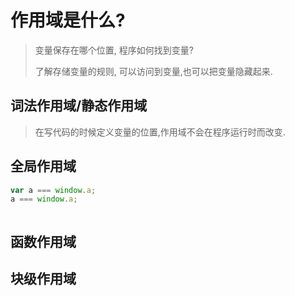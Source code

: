 #  作用域是什么?

> 变量保存在哪个位置, 程序如何找到变量?
>
> 了解存储变量的规则, 可以访问到变量,也可以把变量隐藏起来.


## 词法作用域/静态作用域
> 在写代码的时候定义变量的位置,作用域不会在程序运行时而改变.


## 全局作用域
```js
var a === window.a; 
a === window.a;



```




## 函数作用域



## 块级作用域




